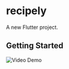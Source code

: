 # recipely

A new Flutter project.

## Getting Started

![Video Demo](https://drive.google.com/file/d/1KDskuK4691zBqdok1nCame2u5_yRKOTm/view?usp=sharing)

